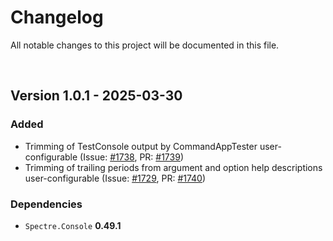 # Changelog
All notable changes to this project will be documented in this file.

<br />


## Version 1.0.1 - 2025-03-30

### Added
- Trimming of TestConsole output by CommandAppTester user-configurable (Issue: [#1738](https://github.com/spectreconsole/spectre.console/issues/1738), PR: [#1739](https://github.com/spectreconsole/spectre.console/pull/1739))
- Trimming of trailing periods from argument and option help descriptions user-configurable (Issue: [#1729](https://github.com/spectreconsole/spectre.console/issues/1729), PR: [#1740](https://github.com/spectreconsole/spectre.console/pull/1740))

### Dependencies

- `Spectre.Console` **0.49.1**
